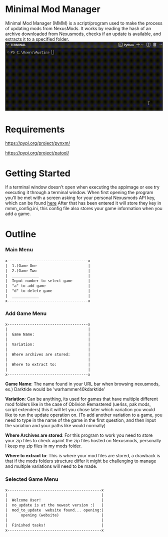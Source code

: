 
# Minimal Mod Manager 

Minimal Mod Manager (MMM) is a script/program used to make the process of updating mods from NexusMods. It works by reading the hash of an archive downloaded from Nexusmods, checks if an update is available, and extracts it to a specified folder.  
![Example](https://raw.githubusercontent.com/Austin12325/mmm/refs/heads/main/docs/example.gif)

# Requirements 
https://pypi.org/project/pynxm/

https://pypi.org/project/patool/

# Getting Started

If a terminal window doesn't open when executing the appimage or exe try executing it through a terminal window. 
When first opening the program you'll be met with a screen asking for your personal Nexusmods API key, which can be found [here](https://next.nexusmods.com/settings/api-keys) 
After that has been entered it will store they key in mmm_config.ini, this config file also stores your game information when you add a game. 

# Outline 

### Main Menu 
```
x------------------------------------x
|  1.)Game One                       |
|  2.)Game Two                       |
|  ____________                      |
|  Input number to select game       |
|  "a" to add game                   |
|  "d" to delete game                |
|  ____________                      |
x------------------------------------x
```

### Add Game Menu
```
x------------------------------------x
|                                    | 
|  Game Name:                        |
|                                    |
|  Variation:                        |
|                                    |
|  Where archives are stored:        |
|                                    |
|  Where to extract to:              |
|                                    |
x------------------------------------x
```
**Game Name**: The name found in your URL bar when browsing nexusmods, ex.) Darktide would be 'warhammer40kdarktide'

**Variation**: Can be anything, its used for games that have multiple different mod folders like in the case of Oblivion Remastered (ue4ss, pak mods, script extenders) this it will let you chose later which variation you would like to run the update operation on.
(To add another variation to a game, you need to type in the name of the game in the first question, and then input the variation and your paths like would normally)

**Where Archives are stored**: For this program to work you need to store your zip files to check againt the zip files hosted on Nexusmods, personally I keep my zip files in my mods folder.

**Where to extract to**: This is where your mod files are stored, a drawback is that if the mods folders structure differ it might be challenging to manage and multiple variations will need to be made.

### Selected Game Menu
```
x------------------------------------------x
|                                          | 
|  Welcome User!                           |
|  no_update is at the newest version :)   |
|  mod_to_update  website found... opening:|
|      opening (website)                   |
|                                          |
|  Finished tasks!                         |
x------------------------------------------x
```




  
